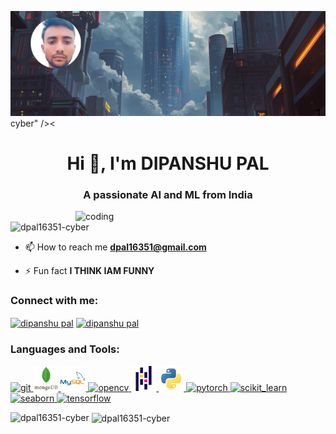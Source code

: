  ![logo](https://github.com/dpal16351-cyber/jubilant-spork/blob/main/Your%20paragraph%20text.png)
cyber" /><<h1 align="center">Hi 👋, I'm DIPANSHU PAL</h1>
<h3 align="center">A passionate AI and ML from India</h3>
<img align="right"alt="coding"width="400"src="https://media.giphy.com/media/v1.Y2lkPTc5MGI3NjExd2t0ZjN0OGxzZ2NueXZvcm5oNzJ6ZnVjaDZqY3N5b2xxZ2RlaXp3ZSZlcD12MV9naWZzX3NlYXJjaCZjdD1n/pIMlKqgdZgvo4/giphy.gif">
<p align="left"> <img src="https://komarev.com/ghpvc/?username=dpal16351-cyber&label=Profile%20views&color=0e75b6&style=flat" alt="dpal16351-cyber" /> </p>

- 📫 How to reach me **dpal16351@gmail.com**

- ⚡ Fun fact **I THINK IAM FUNNY**

<h3 align="left">Connect with me:</h3>
<p align="left">
<a href="https://linkedin.com/in/dipanshu pal" target="blank"><img align="center" src="https://raw.githubusercontent.com/rahuldkjain/github-profile-readme-generator/master/src/images/icons/Social/linked-in-alt.svg" alt="dipanshu pal" height="30" width="40" /></a>
<a href="https://kaggle.com/dipanshu pal" target="blank"><img align="center" src="https://raw.githubusercontent.com/rahuldkjain/github-profile-readme-generator/master/src/images/icons/Social/kaggle.svg" alt="dipanshu pal" height="30" width="40" /></a>
</p>

<h3 align="left">Languages and Tools:</h3>
<p align="left"> <a href="https://git-scm.com/" target="_blank" rel="noreferrer"> <img src="https://www.vectorlogo.zone/logos/git-scm/git-scm-icon.svg" alt="git" width="40" height="40"/> </a> <a href="https://www.mongodb.com/" target="_blank" rel="noreferrer"> <img src="https://raw.githubusercontent.com/devicons/devicon/master/icons/mongodb/mongodb-original-wordmark.svg" alt="mongodb" width="40" height="40"/> </a> <a href="https://www.mysql.com/" target="_blank" rel="noreferrer"> <img src="https://raw.githubusercontent.com/devicons/devicon/master/icons/mysql/mysql-original-wordmark.svg" alt="mysql" width="40" height="40"/> </a> <a href="https://opencv.org/" target="_blank" rel="noreferrer"> <img src="https://www.vectorlogo.zone/logos/opencv/opencv-icon.svg" alt="opencv" width="40" height="40"/> </a> <a href="https://pandas.pydata.org/" target="_blank" rel="noreferrer"> <img src="https://raw.githubusercontent.com/devicons/devicon/2ae2a900d2f041da66e950e4d48052658d850630/icons/pandas/pandas-original.svg" alt="pandas" width="40" height="40"/> </a> <a href="https://www.python.org" target="_blank" rel="noreferrer"> <img src="https://raw.githubusercontent.com/devicons/devicon/master/icons/python/python-original.svg" alt="python" width="40" height="40"/> </a> <a href="https://pytorch.org/" target="_blank" rel="noreferrer"> <img src="https://www.vectorlogo.zone/logos/pytorch/pytorch-icon.svg" alt="pytorch" width="40" height="40"/> </a> <a href="https://scikit-learn.org/" target="_blank" rel="noreferrer"> <img src="https://upload.wikimedia.org/wikipedia/commons/0/05/Scikit_learn_logo_small.svg" alt="scikit_learn" width="40" height="40"/> </a> <a href="https://seaborn.pydata.org/" target="_blank" rel="noreferrer"> <img src="https://seaborn.pydata.org/_images/logo-mark-lightbg.svg" alt="seaborn" width="40" height="40"/> </a> <a href="https://www.tensorflow.org" target="_blank" rel="noreferrer"> <img src="https://www.vectorlogo.zone/logos/tensorflow/tensorflow-icon.svg" alt="tensorflow" width="40" height="40"/> </a> </p>

<p><img align="left" src="https://github-readme-stats.vercel.app/api/top-langs?username=dpal16351-cyber&show_icons=true&locale=en&layout=compact" alt="dpal16351-cyber" /></p>

<p>&nbsp;<img align="center" src="https://github-readme-stats.vercel.app/api?username=dpal16351-cyber&show_icons=true&locale=en" alt="dpal16351-cyber" /></p>

<p><img align="center" src="https://github-readme-streak-stats.herokuapp.com/?user=dpal16351-cyber&" alt="dpal16351-/p>
